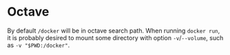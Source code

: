 # Octave

By default `/docker` will be in octave search path. When running `docker run`,
it is probably desired to mount some directory with option `-v`/`--volume`, such
as `-v "$PWD:/docker"`.

